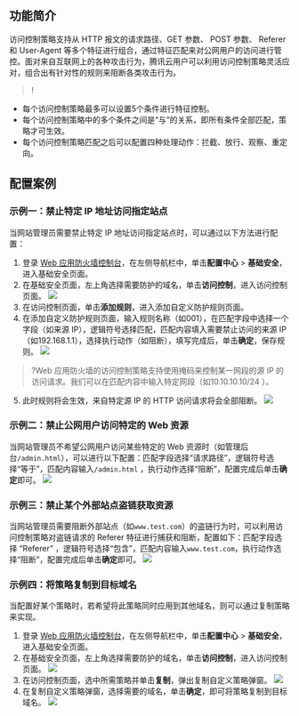 ## 功能简介
访问控制策略支持从 HTTP 报文的请求路径、GET 参数、 POST 参数、 Referer 和 User-Agent 等多个特征进行组合，通过特征匹配来对公网用户的访问进行管控。面对来自互联网上的各种攻击行为，腾讯云用户可以利用访问控制策略灵活应对，组合出有针对性的规则来阻断各类攻击行为。
>!
- 每个访问控制策略最多可以设置5个条件进行特征控制。
- 每个访问控制策略中的多个条件之间是“与”的关系，即所有条件全部匹配，策略才可生效。
- 每个访问控制策略匹配之后可以配置四种处理动作：拦截、放行、观察、重定向。

## 配置案例
### 示例一：禁止特定 IP 地址访问指定站点
当网站管理员需要禁止特定 IP 地址访问指定站点时，可以通过以下方法进行配置：
1. 登录 [Web 应用防火墙控制台](https://console.cloud.tencent.com/guanjia)，在左侧导航栏中，单击**配置中心** > **基础安全**，进入基础安全页面。
2. 在基础安全页面，左上角选择需要防护的域名，单击**访问控制**，进入访问控制页面。
![](https://qcloudimg.tencent-cloud.cn/raw/4e0bfe086ab74a4f7585b7c9c6dbb019.png)
3. 在访问控制页面，单击**添加规则**，进入添加自定义防护规则页面。
4. 在添加自定义防护规则页面，输入规则名称（如001），在匹配字段中选择一个字段（如来源 IP），逻辑符号选择匹配，匹配内容填入需要禁止访问的来源 IP（如192.168.1.1），选择执行动作（如阻断），填写完成后，单击**确定**，保存规则。
![](https://qcloudimg.tencent-cloud.cn/raw/629552cefeea6411bb4e46e235022c2f.png)
>?Web 应用防火墙的访问控制策略支持使用掩码来控制某一网段的源 IP 的访问请求。我们可以在匹配内容中输入特定网段（如10.10.10.10/24 ）。
>
5. 此时规则将会生效，来自特定源 IP 的 HTTP 访问请求将会全部阻断。
![](https://qcloudimg.tencent-cloud.cn/raw/4595bb56f17b1be2f1d05582808b05aa.png)

### 示例二：禁止公网用户访问特定的 Web 资源
当网站管理员不希望公网用户访问某些特定的 Web 资源时（如管理后台`/admin.html`），可以进行以下配置：匹配字段选择“请求路径”，逻辑符号选择“等于”，匹配内容输入`/admin.html` ，执行动作选择“阻断”，配置完成后单击**确定**即可。
![](https://qcloudimg.tencent-cloud.cn/raw/d3df189be45dd9c979052722ca80afe9.png)

### 示例三：禁止某个外部站点盗链获取资源
当网站管理员需要阻断外部站点（如`www.test.com`）的盗链行为时，可以利用访问控制策略对盗链请求的 Referer 特征进行捕获和阻断，配置如下：匹配字段选择 “Referer” ，逻辑符号选择“包含”，匹配内容输入`www.test.com`，执行动作选择“阻断”，配置完成后单击**确定**即可。
![](https://qcloudimg.tencent-cloud.cn/raw/b2ab7782d468043b312185508ed23998.png)


### 示例四：将策略复制到目标域名
当配置好某个策略时，若希望将此策略同时应用到其他域名，则可以通过复制策略来实现。
1. 登录 [Web 应用防火墙控制台](https://console.cloud.tencent.com/guanjia)，在左侧导航栏中，单击**配置中心** > **基础安全**，进入基础安全页面。
2. 在基础安全页面，左上角选择需要防护的域名，单击**访问控制**，进入访问控制页面。
![](https://qcloudimg.tencent-cloud.cn/raw/4e0bfe086ab74a4f7585b7c9c6dbb019.png)
2. 在访问控制页面，选中所需策略并单击**复制**，弹出复制自定义策略弹窗。
![](https://qcloudimg.tencent-cloud.cn/raw/cb9f345b808022855df2784e3ba56845.png)
3. 在复制自定义策略弹窗，选择需要的域名，单击**确定**，即可将策略复制到目标域名。
![](https://qcloudimg.tencent-cloud.cn/raw/d550cf1938f2f7737e642f70215b5b10.png)
